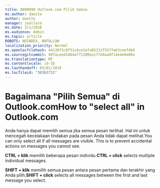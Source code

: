 ```yaml
---
title: 8000090 Outlook.com Pilih Semua
ms.author: daeite
author: daeite
manager: joallard
ms.date: 3/1/2018
ms.audience: Admin
ms.topic: article
ROBOTS: NOINDEX, NOFOLLOW
localization_priority: Normal
ms.openlocfilehash: 44139f3c9f51c6ce1efa05111f557fe63ceefdb6
ms.sourcegitcommit: 497aceed1484af71200ea1f7e0aa0f14e4e0e00a
ms.translationtype: MT
ms.contentlocale: id-ID
ms.lasthandoff: 03/01/2019
ms.locfileid: "30363732"
---
```

# <a name="how-to-select-all-in-outlookcom"></a><span data-ttu-id="58c1a-102">Bagaimana "Pilih Semua" di Outlook.com</span><span class="sxs-lookup"><span data-stu-id="58c1a-102">How to "select all" in Outlook.com</span></span>

<span data-ttu-id="58c1a-p101">Anda hanya dapat memilih semua jika semua pesan terlihat. Hal ini untuk mencegah kecelakaan tindakan pada pesan Anda tidak dapat melihat.</span><span class="sxs-lookup"><span data-stu-id="58c1a-p101">You can only select all if all messages are visible. This is to prevent accidental actions on messages you cannot see.</span></span>

<span data-ttu-id="58c1a-105">**CTRL + klik** memilih beberapa pesan individu.</span><span class="sxs-lookup"><span data-stu-id="58c1a-105">**CTRL + click** selects multiple individual messages.</span></span>

<span data-ttu-id="58c1a-106">**SHIFT + klik** memilih semua pesan antara pesan pertama dan terakhir yang Anda pilih.</span><span class="sxs-lookup"><span data-stu-id="58c1a-106">**SHIFT + click** selects all messages between the first and last message you select.</span></span>